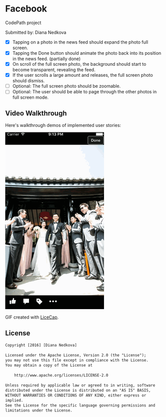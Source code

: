 # Facebook
CodePath project


Submitted by: Diana Nedkova


* [x] Tapping on a photo in the news feed should expand the photo full screen.
* [x] Tapping the Done button should animate the photo back into its position in the news feed. (partially done)
* [x] On scroll of the full screen photo, the background should start to become transparent, revealing the feed.
* [x] If the user scrolls a large amount and releases, the full screen photo should dismiss.
* [ ] Optional: The full screen photo should be zoomable.
* [ ] Optional: The user should be able to page through the other photos in full screen mode.

## Video Walkthrough 

Here's walkthrough demos of implemented user stories:

<img src='/facebook.gif' title='Video Walkthrough' width='' alt='Video Walkthrough' />

GIF created with [LiceCap](http://www.cockos.com/licecap/).


## License

    Copyright [2016] [Diana Nedkova]

    Licensed under the Apache License, Version 2.0 (the "License");
    you may not use this file except in compliance with the License.
    You may obtain a copy of the License at

        http://www.apache.org/licenses/LICENSE-2.0

    Unless required by applicable law or agreed to in writing, software
    distributed under the License is distributed on an "AS IS" BASIS,
    WITHOUT WARRANTIES OR CONDITIONS OF ANY KIND, either express or implied.
    See the License for the specific language governing permissions and
    limitations under the License.
